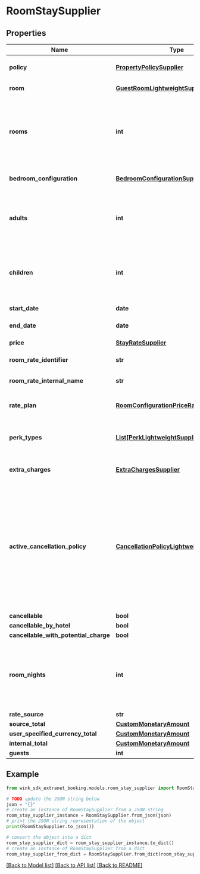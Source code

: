 # RoomStaySupplier


## Properties

Name | Type | Description | Notes
------------ | ------------- | ------------- | -------------
**policy** | [**PropertyPolicySupplier**](PropertyPolicySupplier.md) | Property policy information. | 
**room** | [**GuestRoomLightweightSupplier**](GuestRoomLightweightSupplier.md) | Guest room details. | 
**rooms** | **int** | Number of rooms. Always 1 since we switched to creating one booking per room. | [default to 1]
**bedroom_configuration** | [**BedroomConfigurationSupplier**](BedroomConfigurationSupplier.md) | Desired bedroom layout | 
**adults** | **int** | The actual amount of adults as determined by the hotel&#39;s policy. | [default to 2]
**children** | **int** | The actual amount of children as determined by the hotel&#39;s policy. | [default to 0]
**start_date** | **date** | Stay start date | 
**end_date** | **date** | Stay end date | 
**price** | [**StayRateSupplier**](StayRateSupplier.md) | Price details | 
**room_rate_identifier** | **str** | Master rate identifier | 
**room_rate_internal_name** | **str** | Master rate internal name | 
**rate_plan** | [**RoomConfigurationPriceRatePlanSupplier**](RoomConfigurationPriceRatePlanSupplier.md) | Rate plan used for this stay | 
**perk_types** | [**List[PerkLightweightSupplier]**](PerkLightweightSupplier.md) | List of perks that came with the master rate | [optional] 
**extra_charges** | [**ExtraChargesSupplier**](ExtraChargesSupplier.md) | Rate plan-level extra charges | 
**active_cancellation_policy** | [**CancellationPolicyLightweightSupplier**](CancellationPolicyLightweightSupplier.md) | Based on the itinerary, the cancellation policy could be taken directly from the rate plan or it could be a policy exception also listed on the rate plan | 
**cancellable** | **bool** |  | [optional] 
**cancellable_by_hotel** | **bool** |  | [optional] 
**cancellable_with_potential_charge** | **bool** |  | [optional] 
**room_nights** | **int** | Total number of nights the guest stays at the hotel. -1 indicates there is an error. | [optional] 
**rate_source** | **str** |  | [optional] 
**source_total** | [**CustomMonetaryAmount**](CustomMonetaryAmount.md) |  | [optional] 
**user_specified_currency_total** | [**CustomMonetaryAmount**](CustomMonetaryAmount.md) |  | [optional] 
**internal_total** | [**CustomMonetaryAmount**](CustomMonetaryAmount.md) |  | [optional] 
**guests** | **int** |  | [optional] 

## Example

```python
from wink_sdk_extranet_booking.models.room_stay_supplier import RoomStaySupplier

# TODO update the JSON string below
json = "{}"
# create an instance of RoomStaySupplier from a JSON string
room_stay_supplier_instance = RoomStaySupplier.from_json(json)
# print the JSON string representation of the object
print(RoomStaySupplier.to_json())

# convert the object into a dict
room_stay_supplier_dict = room_stay_supplier_instance.to_dict()
# create an instance of RoomStaySupplier from a dict
room_stay_supplier_from_dict = RoomStaySupplier.from_dict(room_stay_supplier_dict)
```
[[Back to Model list]](../README.md#documentation-for-models) [[Back to API list]](../README.md#documentation-for-api-endpoints) [[Back to README]](../README.md)


